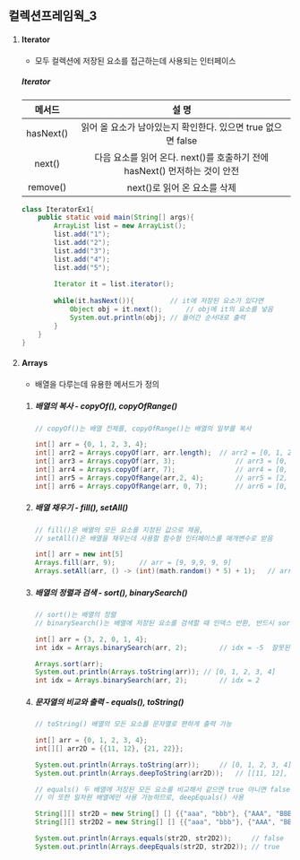 ## 컬렉션프레임웍_3

1. #### Iterator

   - 모두 컬렉션에 저장된 요소를 접근하는데 사용되는 인터페이스

   ##### Iterator

   |  메서드   |                            설 명                             |
   | :-------: | :----------------------------------------------------------: |
   | hasNext() | 읽어 올 요소가 남아있는지 확인한다. 있으면 true 없으면 false |
   |  next()   | 다음 요소를 읽어 온다. next()를 호출하기 전에 hasNext() 먼저하는 것이 안전 |
   | remove()  |                 next()로 읽어 온 요소를 삭제                 |

   ```java
   class IteratorEx1{
       public static void main(String[] args){
           ArrayList list = new ArrayList();
           list.add("1");
           list.add("2");
           list.add("3");
           list.add("4");
           list.add("5");
           
           Iterator it = list.iterator();
           
           while(it.hasNext()){			// it에 저장된 요소가 있다면 
               Object obj = it.next();		// obj에 it의 요소를 넣음
               System.out.println(obj);	// 들어간 순서대로 출력
           }
       }
   }
   ```

2. #### Arrays

   - 배열을 다루는데 유용한 메서드가 정의

   1. ##### 배열의 복사 - copyOf(), copyOfRange()

      ```java
      // copyOf()는 배열 전체를, copyOfRange()는 배열의 일부를 복사
      
      int[] arr = {0, 1, 2, 3, 4};
      int[] arr2 = Arrays.copyOf(arr, arr.length);	// arr2 = [0, 1, 2, 3, 4]
      int[] arr3 = Arrays.copyOf(arr, 3);				// arr3 = [0, 1, 2]
      int[] arr4 = Arrays.copyOf(arr, 7);				// arr4 = [0, 1, 2, 3, 4, 0 , 0]
      int[] arr5 = Arrays.copyOfRange(arr,2, 4);		// arr5 = [2, 3]
      int[] arr6 = Arrays.copyOfRange(arr, 0, 7);		// arr6 = [0, 1, 2, 3, 4, 0, 0] 
      ```

   2. ##### 배열 채우기 - fill(), setAll()

      ```java
      // fill()은 배열의 모든 요소를 지정된 값으로 채움,
      // setAll()은 배열을 채우는데 사용할 함수형 인터페이스를 매개변수로 받음
      
      int[] arr = new int[5]
      Arrays.fill(arr, 9);		// arr = [9, 9,9, 9, 9]
      Arrays.setAll(arr, () -> (int)(math.random() * 5) + 1);	// arr = [1, 5, 2, 1, 1]
      ```

   3. ##### 배열의 정렬과 검색 - sort(), binarySearch()

      ```java
      // sort()는 배열의 정렬
      // binarySearch()는 배열에 저장된 요소를 검색할 때 인덱스 반환, 반드시 sort() 후 사용
      
      int[] arr = {3, 2, 0, 1, 4};
      int idx = Arrays.binarySearch(arr, 2);		// idx = -5  잘못된 결과
      
      Arrays.sort(arr);
      System.out.println(Arrays.toString(arr));	// [0, 1, 2, 3, 4]
      int idx = Arrays.binarySearch(arr, 2);		// idx = 2
      ```

   4. ##### 문자열의 비교와 출력 - equals(), toString()

      ```java
      // toString() 배열의 모든 요소를 문자열로 편하게 출력 가능
      
      int[] arr = {0, 1, 2, 3, 4};
      int[][] arr2D = {{11, 12}, {21, 22}};
      
      System.out.println(Arrays.toString(arr));		// [0, 1, 2, 3, 4]
      System.out.println(Arrays.deepToString(arr2D));	// [[11, 12], [21, 22]]
      ```

      ```java
      // equals() 두 배열에 저장된 모든 요소를 비교해서 같으면 true 아니면 false
      // 이 또한 일차원 배열에만 사용 가능하므로, deepEquals() 사용
      
      String[][] str2D = new String[] [] {{"aaa", "bbb"}, {"AAA", "BBB"}};
      String[][] str2D2 = new String[] [] {{"aaa", "bbb"}, {"AAA", "BBB"}}; 
      
      System.out.println(Arrays.equals(str2D, str2D2));		// false
      System.out.println(Arrays.deepEquals(str2D, str2D2));	// true
      ```